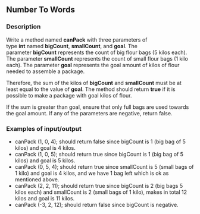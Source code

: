## Number To Words

### Description

Write a method named <b>canPack</b> with three parameters of type <b>int</b> named <b>bigCount</b>, <b>smallCount</b>, and <b>goal</b>. The parameter <b>bigCount</b> represents the count of big flour bags (5 kilos each). The parameter <b>smallCount</b> represents the count of small flour bags (1 kilo each). The parameter <b>goal</b> represents the goal amount of kilos of flour needed to assemble a package.

Therefore, the sum of the kilos of <b>bigCount</b> and <b>smallCount</b> must be at least equal to the value of <b>goal</b>. The method should return <b>true</b> if it is possible to make a package with goal kilos of flour.

If the sum is greater than goal, ensure that only full bags are used towards the goal amount. If any of the parameters are negative, return false. 

### Examples of input/output

<ul>
<li>canPack (1, 0, 4); should return false since bigCount is 1 (big bag of 5 kilos) and goal is 4 kilos.</li>
<li>canPack (1, 0, 5); should return true since bigCount is 1 (big bag of 5 kilos) and goal is 5 kilos.</li>
<li>canPack (0, 5, 4); should return true since smallCount is 5 (small bags of 1 kilo) and goal is 4 kilos, and we have 1 bag left which is ok as mentioned above.</li>
<li>canPack (2, 2, 11); should return true since bigCount is 2 (big bags 5 kilos each) and smallCount is 2 (small bags of 1 kilo), makes in total 12 kilos and goal is 11 kilos.</li>
<li>canPack (-3, 2, 12); should return false since bigCount is negative.</li>
</ul>
